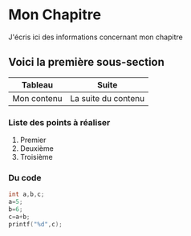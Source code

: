# Mon Chapitre
J'écris ici des informations concernant mon chapitre
## Voici la première sous-section
|Tableau|Suite|
|-------|-----|
|Mon contenu|La suite du contenu|
### Liste des points à réaliser
1. Premier
1. Deuxième
1. Troisième
### Du code
``` C runnable
int a,b,c;
a=5;
b=6;
c=a+b;
printf("%d",c);
```
